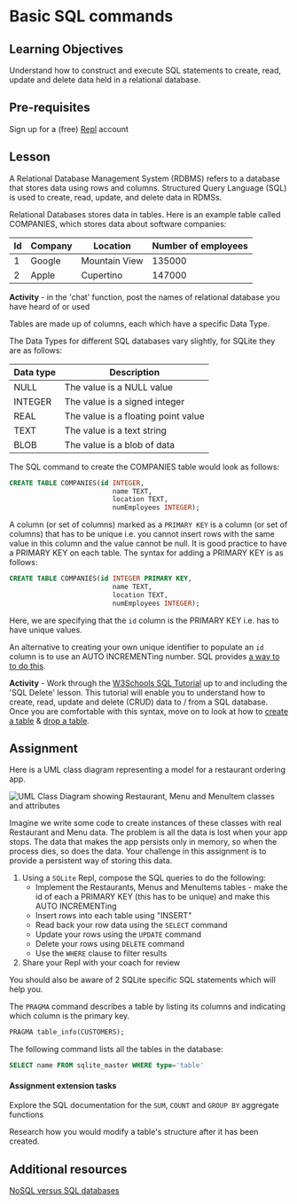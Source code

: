 # Basic SQL commands
## Learning Objectives
Understand how to construct and execute SQL statements to create, read, update and delete data held in a relational database.
## Pre-requisites
Sign up for a (free) [Repl](https://repl.it/~) account
## Lesson
A Relational Database Management System (RDBMS) refers to a database that stores data using rows and columns. Structured Query Language (SQL) is used to create, read, update, and delete data in RDMSs. 

Relational Databases stores data in tables. Here is an example table called COMPANIES, which stores data about software companies:

|**Id**|**Company**|**Location**|**Number of employees**|
|------|-----------|------------|-----------------------|
|1|Google|Mountain View|135000|
|2|Apple|Cupertino|147000|

**Activity** - in the 'chat' function, post the names of relational database you have heard of or used

Tables are made up of columns, each which have a specific Data Type. 

The Data Types for different SQL databases vary slightly, for SQLite they are as follows:

|Data type|Description|
|---------|-----------|
|NULL|The value is a NULL value|
|INTEGER|The value is a signed integer|
|REAL|The value is a floating point value|
|TEXT|The value is a text string|
|BLOB|The value is a blob of data|

The SQL command to create the COMPANIES table would look as follows:
```sql
CREATE TABLE COMPANIES(id INTEGER, 
                          name TEXT, 
                          location TEXT,
                          numEmployees INTEGER);
```

A column (or set of columns) marked as a `PRIMARY KEY` is a column (or set of columns) that has to be unique i.e. you cannot insert rows with the same value in this column and the value cannot be null. It is good practice to have a PRIMARY KEY on each table. The syntax for adding a PRIMARY KEY is as follows:

```sql
CREATE TABLE COMPANIES(id INTEGER PRIMARY KEY, 
                          name TEXT, 
                          location TEXT,
                          numEmployees INTEGER);
```
Here, we are specifying that the `id` column is the PRIMARY KEY i.e. has to have unique values.

An alternative to creating your own unique identifier to populate an `id` column is to use an AUTO INCREMENTing number. SQL provides [a way to to do this](https://www.w3schools.com/sql/sql_autoincrement.asp).

**Activity** - Work through the [W3Schools SQL Tutorial](https://www.w3schools.com/sql/sql_syntax.asp) up to and including the 'SQL Delete' lesson. This tutorial will enable you to understand how to create, read, update and delete (CRUD) data to / from a SQL database. Once you are comfortable with this syntax, move on to look at how to [create a table](https://www.w3schools.com/sql/sql_create_table.asp) & [drop a table](https://www.w3schools.com/sql/sql_drop_table.asp).

## Assignment
Here is a UML class diagram representing a model for a restaurant ordering app. 

![UML Class Diagram showing Restaurant, Menu and MenuItem classes and attributes](https://user-images.githubusercontent.com/1316724/111300668-3ed7d980-8649-11eb-99b2-5a842259c4ed.png)

Imagine we write some code to create instances of these classes with real Restaurant and Menu data. The problem is all the data is lost when your app stops. The data that makes the app persists only in memory, so when the process dies, so does the data. Your challenge in this assignment is to provide a persistent way of storing this data.

  1. Using a `SQLite` Repl, compose the SQL queries to do the following:
     * Implement the Restaurants, Menus and MenuItems tables - make the id of each a PRIMARY KEY (this has to be unique) and make this AUTO INCREMENTing
     * Insert rows into each table using "INSERT"
     * Read back your row data using the `SELECT` command
     * Update your rows using the `UPDATE` command
     * Delete your rows using `DELETE` command
     * Use the `WHERE` clause to filter results  
  2. Share your Repl with your coach for review

You should also be aware of 2 SQLite specific SQL statements which will help you.

The `PRAGMA` command describes a table by listing its columns and indicating which column is the primary key.
```sql
PRAGMA table_info(CUSTOMERS);
``` 

The following command lists all the tables in the database:
```sql
SELECT name FROM sqlite_master WHERE type='table'
```

#### Assignment extension tasks
Explore the SQL documentation for the `SUM`, `COUNT` and `GROUP BY` aggregate functions

Research how you would modify a table's structure after it has been created.

## Additional resources
[NoSQL versus SQL databases](https://www.mongodb.com/nosql-explained/nosql-vs-sql)

